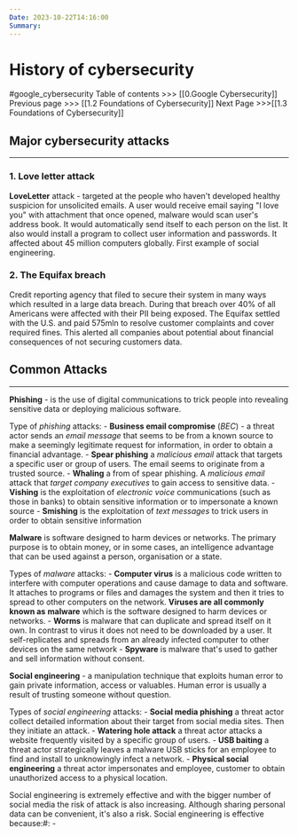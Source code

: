 ```yaml
---
Date: 2023-10-22T14:16:00
Summary:
---
```

#  History of cybersecurity
 #google_cybersecurity 
Table of contents >>> [[0.Google Cybersecurity]]
Previous page >>> [[1.2 Foundations of Cybersecurity]]
Next Page >>>[[1.3 Foundations of Cybersecurity]]

## Major cybersecurity attacks
---
### 1. Love letter attack
**LoveLetter** attack - targeted at the people who haven't developed healthy suspicion for unsolicited emails. A user would receive email saying "I love you" with attachment that once opened, malware would scan user's address book. It would automatically send itself to each person on the list. It also would install a program to collect user information and passwords. It affected about 45 million computers globally. First example of social engineering.
### 2. The Equifax breach
 Credit reporting agency that filed to secure their system in many ways which resulted in a large data breach. During that breach over 40% of all Americans were affected with their PII being exposed. The Equifax settled with the U.S. and paid 575mln to resolve customer complaints and cover required fines. This alerted all companies about potential about financial consequences of not securing customers data.

## Common Attacks
----
**Phishing**  - is the use of digital communications to trick people into revealing sensitive data or deploying malicious software.

Type of *phishing* attacks:
	- **Business email compromise** (*BEC*) - a threat actor sends an *email message* that seems to be from a known source to make a seemingly legitimate request for information, in order to obtain a financial advantage.
	- **Spear phishing**  a *malicious email* attack that targets a specific user or group of users. The email seems to originate from a trusted source.
	- **Whaling** a from of spear phishing. A *malicious email* attack that *target company executives* to gain access to sensitive data.
	- **Vishing** is the exploitation of *electronic voice* communications (such as those in banks) to obtain sensitive information or to impersonate a known source 
	- **Smishing** is the exploitation of *text messages* to trick users in order to obtain sensitive information 


**Malware** is software designed to harm devices or networks. The primary purpose is to obtain money, or in some cases, an intelligence advantage that can be used against a person, organisation or a state.

Types of *malware* attacks:
	- **Computer virus** is a malicious code written to interfere with computer operations and cause damage to data and software. It attaches to programs or files and damages the system and then it tries to spread to other computers on the network. **Viruses are all commonly known as** **malware** which is the software designed to harm devices or networks.
	- **Worms** is malware that can duplicate and spread itself on it own. In contrast to virus it does not need to be downloaded by a user. It self-replicates and spreads from an already infected computer to other devices on the same network
	- **Spyware** is malware that's used to gather and sell information without consent.


**Social engineering** - a manipulation technique that exploits human error to gain private information, access or valuables. Human error is usually a result of trusting someone without question.

Types of *social engineering* attacks:
	- **Social media phishing** a threat actor collect detailed information about their target from social media sites. Then they initiate an attack.
	- **Watering hole attack** a threat actor attacks a website frequently visited by a specific group of users.
	- **USB baiting** a threat actor strategically leaves a malware USB sticks for an employee to find and install to unknowingly infect a network.
	- **Physical social engineering** a threat actor impersonates and employee, customer to obtain unauthorized access to a physical location.

 Social engineering is extremely effective and with the bigger number of social media the risk of attack is also increasing. Although sharing personal data can be convenient, it's also a risk.
  Social engineering is effective because:#:  - 